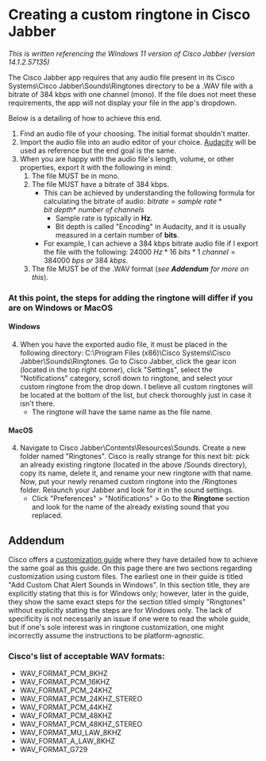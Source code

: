 # Creating a custom ringtone in Cisco Jabber
*This is written referencing the Windows 11 version of Cisco Jabber (version 14.1.2.57135)*

The Cisco Jabber app requires that any audio file present in its Cisco Systems\Cisco Jabber\Sounds\Ringtones directory to be a .WAV file with a bitrate of 384 kbps with one channel (mono). If the file does not meet these requirements, the app will not display your file in the app's dropdown.

Below is a detailing of how to achieve this end.

1. Find an audio file of your choosing. The initial format shouldn't matter.
2. Import the audio file into an audio editor of your choice. [Audacity](https://www.audacityteam.org/) will be used as reference but the end goal is the same.
3. When you are happy with the audio file's length, volume, or other properties, export it with the following in mind:
    1. The file MUST be in mono.
    2. The file MUST have a bitrate of 384 kbps.
        - This can be achieved by understanding the following formula for calculating the bitrate of audio:
            $bitrate = sample\ rate * bit\ depth * \ number\ of\ channels$
            - Sample rate is typically in **Hz**.
            - Bit depth is called "Encoding" in Audacity, and it is usually measured in a certain number of **bits**.
        - For example, I can achieve a 384 kbps bitrate audio file if I export the file with the following: $24000\ Hz * 16\ bits * 1\ channel = 384000\ bps \ or\  384\ kbps$.
    3. The file MUST be of the .WAV format (*see **Addendum** for more on this*).
### At this point, the steps for adding the ringtone will differ if you are on Windows or MacOS
#### Windows
4. When you have the exported audio file, it must be placed in the following directory: C:\Program Files (x86)\Cisco Systems\Cisco Jabber\Sounds\Ringtones. Go to Cisco Jabber, click the gear icon (located in the top right corner), click "Settings", select the "Notifications" category, scroll down to ringtone, and select your custom ringtone from the drop down. I believe all custom ringtones will be located at the bottom of the list, but check thoroughly just in case it isn't there.
    - The ringtone will have the same name as the file name.

#### MacOS
4. Navigate to Cisco Jabber\Contents\Resources\Sounds. Create a new folder named "Ringtones". Cisco is really strange for this next bit: pick an already existing ringtone (located in the above /Sounds directory), copy its name, delete it, and rename your new ringtone with that name. Now, put your newly renamed custom ringtone into the /Ringtones folder. Relaunch your Jabber and look for it in the sound settings.
    - Click "Preferences" > "Notifications" > Go to the **Ringtone** section and look for the name of the already existing sound that you replaced.
  
## Addendum
Cisco offers a [customization guide](https://www.cisco.com/c/en/us/td/docs/voice_ip_comm/jabber/userguide/cjab_b_cisco-jabber-user-guide/cjab_m_customization-ug.html#customization) where they have detailed how to achieve the same goal as this guide. On this page there are two sections regarding customization using custom files. The earliest one in their guide is titled "Add Custom Chat Alert Sounds in Windows". In this section title, they are explicitly stating that this is for Windows only; however, later in the guide, they show the same exact steps for the section titled simply "Ringtones" without explicitly stating the steps are for Windows only. The lack of specificity is not necessarily an issue if one were to read the whole guide, but if one's sole interest was in ringtone customization, one might incorrectly assume the instructions to be platform-agnostic.

### Cisco's list of acceptable WAV formats:
- WAV_FORMAT_PCM_8KHZ
- WAV_FORMAT_PCM_16KHZ
- WAV_FORMAT_PCM_24KHZ
- WAV_FORMAT_PCM_24KHZ_STEREO
- WAV_FORMAT_PCM_44KHZ
- WAV_FORMAT_PCM_48KHZ
- WAV_FORMAT_PCM_48KHZ_STEREO
- WAV_FORMAT_MU_LAW_8KHZ
- WAV_FORMAT_A_LAW_8KHZ
- WAV_FORMAT_G729
